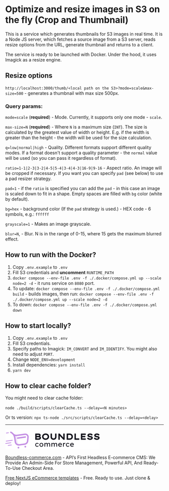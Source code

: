 # Optimize and resize images in S3 on the fly (Crop and Thumbnail)

This is a service which generates thumbnails for S3 images in real time. 
It is a Node JS server, which fetches a source image from a S3 server, reads resize options from the URL, 
generate thumbnail and returns to a client.

The service is ready to be launched with Docker. Under the hood, it uses Imagick as a resize engine.

## Resize options

`http://localhost:3000/thumb/<local path on the S3>?mode=scale&max-size=500` - generates a thumbnail with max size 500px.

### Query params:

`mode=scale` (**required**) - Mode. Currently, it supports only one mode - `scale`.

`max-size=N` (**required**) - Where `N` is a maximum size (`INT`). The size is calculated by the greatest value of width 
or height. E.g. if the width is greater than the height - the width will be used for the size calculation.

`q=low|normal|high` - Quality. Different formats support different quality modes. If a format doesn't support a quality 
parameter - the `normal` value will be used (so you can pass it regardless of format).

`ratio=1-1|2-3|3-2|4-5|5-4|3-4|4-3|16-9|9-16` - Aspect ratio. An image will be cropped if necessary. If you want you 
can specify `pad` (see below) to use a pad resizer strategy.

`pad=1` - if the `ratio` is specified you can add the `pad` - in this case an image is scaled down to fit in a shape. 
Empty spaces are filled with `bg` color (white by default).

`bg=hex` - background color (If the `pad` strategy is used.) - HEX code - 6 symbols, e.g.: `ffffff`

`grayscale=1` - Makes an image grayscale.

`blur=N`, - Blur. N is in the range of 0-15, where 15 gets the maximum blurred effect.

## How to run with the Docker?

1. Copy `.env.example` to `.env`
2. Fill S3 credentials and **uncomment** `RUNTIME_PATH`
3. `docker compose --env-file .env -f ./.docker/compose.yml up --scale node=2 -d` - it runs service on `8080` port.
4. To update: `docker compose --env-file .env -f ./.docker/compose.yml build` - builds images, then run: `docker compose --env-file .env -f ./.docker/compose.yml up --scale node=2 -d`
5. To down: `docker compose --env-file .env -f ./.docker/compose.yml down`


## How to start locally?

1. Copy `.env.example` to `.env`
2. Fill S3 credentials.
3. Specify paths to Imagick: `IM_CONVERT` and `IM_IDENTIFY`. You might also need to adjust `PORT`.
4. Change `NODE_ENV=development`
5. Install dependencies: `yarn install`
6. `yarn dev`

## How to clear cache folder?

You might need to clear cache folder:

`node ./build/scripts/clearCache.ts --delay=<N minutes>` 

Or ts version: `npx ts-node ./src/scripts/clearCache.ts --delay=<delay>`

---

![Boundless-commerce.com](assets/logo.svg)

[Boundless-commerce.com](https://boundless-commerce.com/) - API’s First Headless E-commerce CMS: We Provide An
Admin-Side For Store Management, Powerful API, And Ready-To-Use Checkout Area.

[Free NextJS eCommerce templates](https://boundless-commerce.com/templates) - Free. Ready to use. Just clone & deploy!
